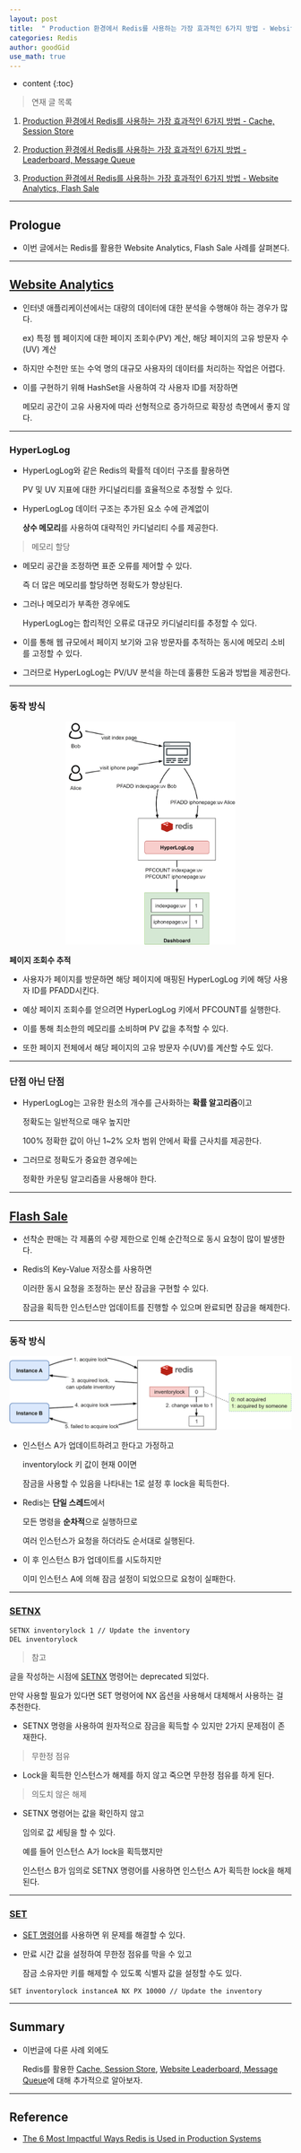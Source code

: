 ```yaml
---
layout: post
title:  " Production 환경에서 Redis를 사용하는 가장 효과적인 6가지 방법 - Website Analytics, Flash Sale "
categories: Redis
author: goodGid
use_math: true
---
```

* content
{:toc}

> 연재 글 목록

1. [Production 환경에서 Redis를 사용하는 가장 효과적인 6가지 방법 - Cache, Session Store]({{site.url}}/Redis-Most-Impactful-Ways-Redis-Is-Used-In-Production-Systems-1)

2. [Production 환경에서 Redis를 사용하는 가장 효과적인 6가지 방법 - Leaderboard, Message Queue]({{site.url}}/Redis-Most-Impactful-Ways-Redis-Is-Used-In-Production-Systems-2)

3. [Production 환경에서 Redis를 사용하는 가장 효과적인 6가지 방법 - Website Analytics, Flash Sale]({{site.url}}/Redis-Most-Impactful-Ways-Redis-Is-Used-In-Production-Systems-3)

---

## Prologue

* 이번 글에서는 Redis를 활용한 Website Analytics, Flash Sale 사례를 살펴본다.




---

## [Website Analytics](https://blog.bytebytego.com/i/137885990/website-analytics)

* 인터넷 애플리케이션에서는 대량의 데이터에 대한 분석을 수행해야 하는 경우가 많다.

  ex) 특정 웹 페이지에 대한 페이지 조회수(PV) 계산, 해당 페이지의 고유 방문자 수(UV) 계산

* 하지만 수천만 또는 수억 명의 대규모 사용자의 데이터를 처리하는 작업은 어렵다.

* 이를 구현하기 위해 HashSet을 사용하여 각 사용자 ID를 저장하면
  
  메모리 공간이 고유 사용자에 따라 선형적으로 증가하므로 확장성 측면에서 좋지 않다.

---

### HyperLogLog

* HyperLogLog와 같은 Redis의 확률적 데이터 구조를 활용하면

  PV 및 UV 지표에 대한 카디널리티를 효율적으로 추정할 수 있다.

* HyperLogLog 데이터 구조는 추가된 요소 수에 관계없이 

  **상수 메모리**를 사용하여 대략적인 카디널리티 수를 제공한다. 

> 메모리 할당
  
* 메모리 공간을 조정하면 표준 오류를 제어할 수 있다. 

  즉 더 많은 메모리를 할당하면 정확도가 향상된다. 
  
* 그러나 메모리가 부족한 경우에도 
  
  HyperLogLog는 합리적인 오류로 대규모 카디널리티를 추정할 수 있다. 
  
* 이를 통해 웹 규모에서 페이지 보기와 고유 방문자를 추적하는 동시에 메모리 소비를 고정할 수 있다.

* 그러므로 HyperLogLog는 PV/UV 분석을 하는데 훌륭한 도움과 방법을 제공한다.

---

### 동작 방식

<center><img src="/assets/img/redis/Redis-Most-Impactful-Ways-Redis-Is-Used-In-Production-Systems-Website-Analytics_1.png" style="max-width: 60%;"></center>

**페이지 조회수 추적**

* 사용자가 페이지를 방문하면 해당 페이지에 매핑된 HyperLogLog 키에 해당 사용자 ID를 PFADD시킨다.

* 예상 페이지 조회수를 얻으려면 HyperLogLog 키에서 PFCOUNT를 실행한다.

* 이를 통해 최소한의 메모리를 소비하며 PV 값을 추적할 수 있다.

* 또한 페이지 전체에서 해당 페이지의 고유 방문자 수(UV)를 계산할 수도 있다.

---

### 단점 아닌 단점 

* HyperLogLog는 고유한 원소의 개수를 근사화하는 **확률 알고리즘**이고

  정확도는 일반적으로 매우 높지만

  100% 정확한 값이 아닌 1~2% 오차 범위 안에서 확률 근사치를 제공한다.
  
* 그러므로 정확도가 중요한 경우에는 

  정확한 카운팅 알고리즘을 사용해야 한다.

---

## [Flash Sale](https://blog.bytebytego.com/i/137885990/flash-sale)

* 선착순 판매는 각 제품의 수량 제한으로 인해 순간적으로 동시 요청이 많이 발생한다.

* Redis의 Key-Value 저장소를 사용하면 

  이러한 동시 요청을 조정하는 분산 잠금을 구현할 수 있다.

  잠금을 획득한 인스턴스만 업데이트를 진행할 수 있으며 완료되면 잠금을 해제한다.

---

### 동작 방식

![](/assets/img/redis/Redis-Most-Impactful-Ways-Redis-Is-Used-In-Production-Systems-Flash-Sale_1.png)

* 인스턴스 A가 업데이트하려고 한다고 가정하고 

  inventorylock 키 값이 현재 0이면 
  
  잠금을 사용할 수 있음을 나타내는 1로 설정 후 lock을 획득한다.
  
* Redis는 **단일 스레드**에서 

  모든 명령을 **순차적**으로 실행하므로 

  여러 인스턴스가 요청을 하더라도 순서대로 실행된다.

* 이 후 인스턴스 B가 업데이트를 시도하지만 

  이미 인스턴스 A에 의해 잠금 설정이 되었으므로 요청이 실패한다.







---

### [SETNX](https://redis.io/commands/setnx)

```
SETNX inventorylock 1 // Update the inventory
DEL inventorylock
```

> 참고

  글을 작성하는 시점에 [SETNX](https://redis.io/commands/setnx) 명령어는 deprecated 되었다.

  만약 사용할 필요가 있다면 SET 명령어에 NX 옵션을 사용해서 대체해서 사용하는 걸 추천한다.

* SETNX 명령을 사용하여 원자적으로 잠금을 획득할 수 있지만 2가지 문제점이 존재한다.

> 무한정 점유

* Lock을 획득한 인스턴스가 해제를 하지 않고 죽으면 무한정 점유를 하게 된다.

> 의도치 않은 해제

* SETNX 명령어는 값을 확인하지 않고

  임의로 값 세팅을 할 수 있다.

  예를 들어 인스턴스 A가 lock을 획득했지만 

  인스턴스 B가 임의로 SETNX 명령어를 사용하면 인스턴스 A가 획득한 lock을 해제된다.

---

### [SET](https://redis.io/commands/set)

* [SET 명령어](https://redis.io/commands/set)를 사용하면 위 문제를 해결할 수 있다.

* 만료 시간 값을 설정하여 무한정 점유를 막을 수 있고

  잠금 소유자만 키를 해제할 수 있도록 식별자 값을 설정할 수도 있다.

```
SET inventorylock instanceA NX PX 10000 // Update the inventory
```



---

## Summary

* 이번글에 다룬 사례 외에도 

  Redis를 활용한 [Cache, Session Store]({{site.url}}/Redis-Most-Impactful-Ways-Redis-Is-Used-In-Production-Systems-1), [Website Leaderboard, Message Queue]({{site.url}}/Redis-Most-Impactful-Ways-Redis-Is-Used-In-Production-Systems-2)에 대해 추가적으로 알아보자.


---

## Reference

* [The 6 Most Impactful Ways Redis is Used in Production Systems](https://blog.bytebytego.com/p/the-6-most-impactful-ways-redis-is)